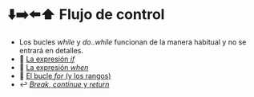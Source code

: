 # :arrow_down::arrow_right::arrow_left::arrow_up: Flujo de control

* Los bucles _while_ y _do..while_ funcionan de la manera habitual y no se entrará en detalles.
* :twisted_rightwards_arrows: [La expresión _if_](basico/flujo_control_if.md)
* :abcd: [La expresión _when_](basico/flujo_control_when.md)
* :repeat: [El bucle _for_ (y los rangos)](basico/flujo_control_for.md)
* :leftwards_arrow_with_hook: [_Break_, _continue_ y _return_](basico/flujo_control_break_return_continue.md)

